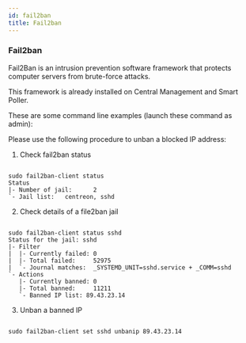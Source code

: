 ```yaml
---
id: fail2ban
title: Fail2ban
---
```


### Fail2ban

Fail2Ban is an intrusion prevention software framework that protects computer servers from brute-force attacks.

This framework is already installed on Central Management and Smart Poller.

These are some command line examples (launch these command as admin):

Please use the following procedure to unban a blocked IP address:

1. Check fail2ban status

```

sudo fail2ban-client status
Status
|- Number of jail:      2
`- Jail list:   centreon, sshd

```

2. Check details of a file2ban jail

```

sudo fail2ban-client status sshd
Status for the jail: sshd
|- Filter
|  |- Currently failed: 0
|  |- Total failed:     52975
|  `- Journal matches:  _SYSTEMD_UNIT=sshd.service + _COMM=sshd
`- Actions
   |- Currently banned: 0
   |- Total banned:     11211
   `- Banned IP list: 89.43.23.14

```

3. Unban a banned IP

```

sudo fail2ban-client set sshd unbanip 89.43.23.14

```